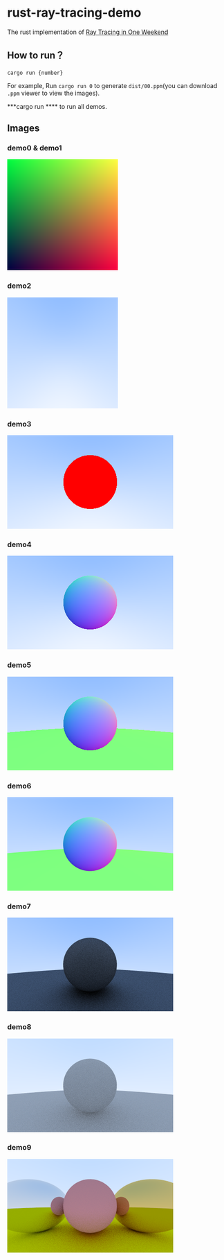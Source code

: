 # rust-ray-tracing-demo

The rust implementation of [Ray Tracing in One Weekend](https://raytracing.github.io/books/RayTracingInOneWeekend.html)

## How to run？

```shell
cargo run {number}
```

For example, Run `cargo run 0` to generate `dist/00.ppm`(you can download `.ppm` viewer to view the images).

***cargo run **** to run all demos.

## Images

### demo0 & demo1

![00](images/00.png)

### demo2

![02](images/02.png)

### demo3

![03](images/03.png)

### demo4

![04](images/04.png)

### demo5

![05](images/05.png)

### demo6

![06](images/06.png)

### demo7

![07](images/07.png)

### demo8

![08](images/08.png)

### demo9

![09](images/09.png)
